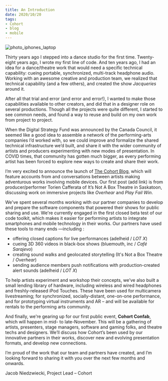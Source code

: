 ```yaml
---
title: An Introduction 
date: 2020/10/20 
tags:
- Cohort
- blog
- mobile
---
```

![photo_iphones_laptop](IMG_2793.jpg)

Thirty years ago I stepped into a dance studio for the first time. Twenty-eight years ago, I wrote my first line of code. And ten years ago, I had an idea for a dance/theatre work that would need a specific technical capability: cueing portable, synchronized, multi-track headphone audio. Working with an awesome creative and production team, we realized that technical capability (and a few others), and created the show *Jacqueries* around it.

 After all that trial and error (and error and error!), I wanted to make those capabilities available to other creators, and did that in a designer role on several productions. Though all the projects were quite different, I started to see common needs, and found a way to reuse and build on my own work from project to project. 

When the Digital Strategy Fund was announced by the Canada Council, it seemed like a good idea to assemble a network of the performing-arts companies I’d worked with, so we could improve and formalize the shared technical infrastructure we’d built, and share it with the wider community of artists and producers experimenting with new modes of presentation. In COVID times, that community has gotten much bigger, as every performing artist has been forced to explore new ways to create and share their work.

I’m very excited to announce the launch of [The Cohort Blog]( https://cohort.rocks/blog), which will feature accounts from and conversations between artists making adventurous works involving mobile devices. Our first post (add link) is from producer/performer Torien Cafferata of It’s Not A Box Theatre in Saskatoon, discussing work on immersive projects like *Overhear* and *Play Fail Win*.

We've spent several months working with our partner companies to develop and prepare the software components that powered their shows for public sharing and use. We're currently engaged in the first closed beta test of our code toolkit, which makes it easier for performing artists to integrate smartphones and mobile technology in their works. Our partners have used these tools to many ends —including :

- offering closed captions for live performances (adelheid / *LOT X*)
- cueing 3D 360 videos in black-box shows (bluemouth, inc / *Café Sarajevo*)
- creating sound walks and geolocated storytelling (It's Not a Box Theatre / *Overhear*)
- sending audience members push notifications with production-created alert sounds (adelheid / *LOT X*)

To help artists experiment and workshop their concepts, we’ve also built a small lending library of hardware, including wireless and wired headphones and freshly-released iPod Touches. These have been used for multicamera livestreaming; for synchronized, socially-distant, one-on-one performance, and for prototyping virtual instruments and AR – and will be available for rentals to the performing arts community.

And finally, we're gearing up for our first public event, **Cohort Confab**, which will happen in mid- to late-November. This will be a gathering of artists, presenters, stage managers, software and gaming folks, and theatre techs and designers. We’ll discuss how Cohort’s been used by our innovative partners in their works, discover new and evolving presentation formats, and develop new connections.

I’m proud of the work that our team and partners have created, and I’m looking forward to sharing it with you over the next few months and onwards.

Jacob Niedzwiecki, Project Lead – Cohort

